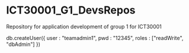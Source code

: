 # ICT30001_G1_DevsRepos
Repository for application development of group 1 for ICT30001

db.createUser({
    user : "teamadmin1",
    pwd : "12345",
    roles : ["readWrite", "dbAdmin"]
})